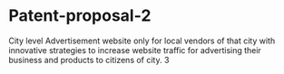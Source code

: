 # Patent-proposal-2
City level Advertisement website only for local vendors of that city with innovative strategies to increase website traffic for advertising their business and products to citizens of city.  3
